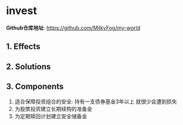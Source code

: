 # invest

**Github仓库地址**: <https://github.com/MilkyFog/my-world>

## 1. **Effects**

## 2. **Solutions**

## 3. **Components**

1. 适合保障投资组合的安全: 持有一支债券基金3年以上 就很少会遭到损失
2. 为股票投资建立长期续购的准备金
3. 为定期赎回计划建立安全储备金
